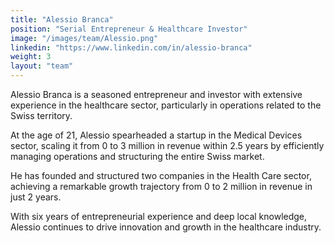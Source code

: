 ```yaml
---
title: "Alessio Branca"
position: "Serial Entrepreneur & Healthcare Investor"
image: "/images/team/Alessio.png" 
linkedin: "https://www.linkedin.com/in/alessio-branca" 
weight: 3 
layout: "team"
---
```


Alessio Branca is a seasoned entrepreneur and investor with extensive experience in the healthcare sector, particularly in operations related to the Swiss territory. 

At the age of 21, Alessio spearheaded a startup in the Medical Devices sector, scaling it from 0 to 3 million in revenue within 2.5 years by efficiently managing operations and structuring the entire Swiss market.

He has founded and structured two companies in the Health Care sector, achieving a remarkable growth trajectory from 0 to 2 million in revenue in just 2 years.

With six years of entrepreneurial experience and deep local knowledge, Alessio continues to drive innovation and growth in the healthcare industry.

